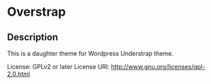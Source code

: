 # Overstrap

## Description
This is a daughter theme for Wordpress Understrap theme.

License: GPLv2 or later
License URI: http://www.gnu.org/licenses/gpl-2.0.html

